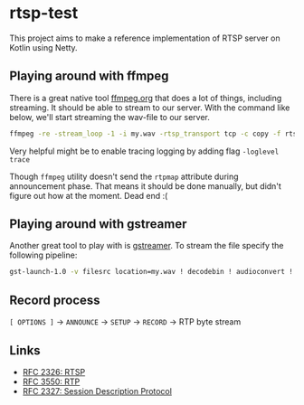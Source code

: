 # rtsp-test

This project aims to make a reference implementation of RTSP server on Kotlin using Netty.

## Playing around with ffmpeg

There is a great native tool [ffmpeg.org](https://ffmpeg.org) that does a lot of things, including streaming. It should be able to stream to our server. With the command like below, we'll start streaming the wav-file to our server.

```bash
ffmpeg -re -stream_loop -1 -i my.wav -rtsp_transport tcp -c copy -f rtsp rtsp://localhost:8554/mystream
```

Very helpful might be to enable tracing logging by adding flag `-loglevel trace`

Though `ffmpeg` utility doesn't send the `rtpmap` attribute during announcement phase. That means it should be done manually, but didn't figure out how at the moment. Dead end :(

## Playing around with gstreamer

Another great tool to play with is [gstreamer](https://gstreamer.freedesktop.org/). To stream the file specify the following pipeline:

```bash
gst-launch-1.0 -v filesrc location=my.wav ! decodebin ! audioconvert ! rtspclientsink location=rtsp://127.0.0.1:12345 protocols=tcp debug=true
```

## Record process

`[ OPTIONS ]` -> `ANNOUNCE` -> `SETUP` -> `RECORD` -> RTP byte stream

## Links

* [RFC 2326: RTSP](https://tools.ietf.org/html/rfc2326)
* [RFC 3550: RTP](https://tools.ietf.org/html/rfc3550)
* [RFC 2327: Session Description Protocol](https://tools.ietf.org/html/rfc2327)